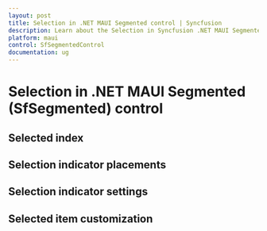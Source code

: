 ```yaml
---
layout: post
title: Selection in .NET MAUI Segmented control | Syncfusion
description: Learn about the Selection in Syncfusion .NET MAUI Segmented(SfSegmented) control in mobile and desktop applications from a single shared codebase.
platform: maui
control: SfSegmentedControl
documentation: ug
---
```

 
# Selection in .NET MAUI Segmented (SfSegmented) control

## Selected index

## Selection indicator placements

## Selection indicator settings

## Selected item customization